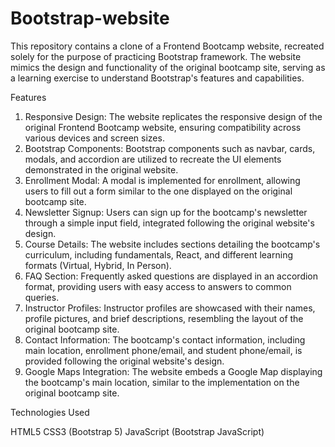 # Bootstrap-website

This repository contains a clone of a Frontend Bootcamp website, recreated solely for the purpose of practicing Bootstrap framework. The website mimics the design and functionality of the original bootcamp site, serving as a learning exercise to understand Bootstrap's features and capabilities.

Features

1. Responsive Design: The website replicates the responsive design of the original Frontend Bootcamp website, ensuring compatibility across various devices and screen sizes.
2. Bootstrap Components: Bootstrap components such as navbar, cards, modals, and accordion are utilized to recreate the UI elements demonstrated in the original website.
3. Enrollment Modal: A modal is implemented for enrollment, allowing users to fill out a form similar to the one displayed on the original bootcamp site.
4. Newsletter Signup: Users can sign up for the bootcamp's newsletter through a simple input field, integrated following the original website's design.
5. Course Details: The website includes sections detailing the bootcamp's curriculum, including fundamentals, React, and different learning formats (Virtual, Hybrid, In Person).
6. FAQ Section: Frequently asked questions are displayed in an accordion format, providing users with easy access to answers to common queries.
7. Instructor Profiles: Instructor profiles are showcased with their names, profile pictures, and brief descriptions, resembling the layout of the original bootcamp site.
8. Contact Information: The bootcamp's contact information, including main location, enrollment phone/email, and student phone/email, is provided following the original website's design.
9. Google Maps Integration: The website embeds a Google Map displaying the bootcamp's main location, similar to the implementation on the original bootcamp site.

Technologies Used

HTML5 
CSS3 (Bootstrap 5) 
JavaScript (Bootstrap JavaScript)
